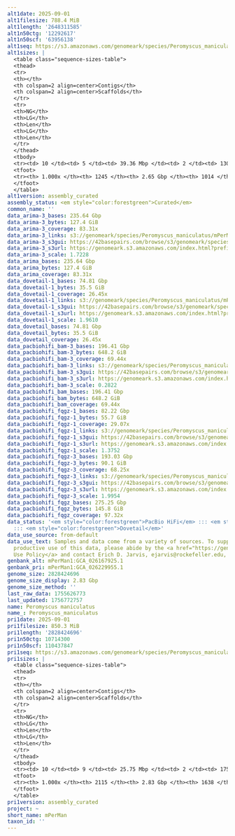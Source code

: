 ```yaml
---
alt1date: 2025-09-01
alt1filesize: 788.4 MiB
alt1length: '2648311585'
alt1n50ctg: '12292617'
alt1n50scf: '63956138'
alt1seq: https://s3.amazonaws.com/genomeark/species/Peromyscus_maniculatus/mPerMan1/assembly_curated/mPerMan1.alt.20250901.fasta.gz
alt1sizes: |
  <table class="sequence-sizes-table">
  <thead>
  <tr>
  <th></th>
  <th colspan=2 align=center>Contigs</th>
  <th colspan=2 align=center>Scaffolds</th>
  </tr>
  <tr>
  <th>NG</th>
  <th>LG</th>
  <th>Len</th>
  <th>LG</th>
  <th>Len</th>
  </tr>
  </thead>
  <tbody>
  <tr><td> 10 </td><td> 5 </td><td> 39.36 Mbp </td><td> 2 </td><td> 130.34 Mbp </td></tr><tr><td> 20 </td><td> 15 </td><td> 24.09 Mbp </td><td> 4 </td><td> 101.00 Mbp </td></tr><tr><td> 30 </td><td> 27 </td><td> 18.80 Mbp </td><td> 7 </td><td> 74.62 Mbp </td></tr><tr><td> 40 </td><td> 44 </td><td> 13.96 Mbp </td><td> 11 </td><td> 70.01 Mbp </td></tr><tr style="background-color:#cccccc;"><td> 50 </td><td> 64 </td><td> 12.29 Mbp </td><td> 15 </td><td> 63.96 Mbp </td></tr><tr><td> 60 </td><td> 88 </td><td> 9.36 Mbp </td><td> 20 </td><td> 41.99 Mbp </td></tr><tr><td> 70 </td><td> 122 </td><td> 6.82 Mbp </td><td> 27 </td><td> 32.31 Mbp </td></tr><tr><td> 80 </td><td> 166 </td><td> 4.81 Mbp </td><td> 38 </td><td> 19.62 Mbp </td></tr><tr><td> 90 </td><td> 241 </td><td> 2.60 Mbp </td><td> 62 </td><td> 6.43 Mbp </td></tr><tr><td> 100 </td><td> 1245 </td><td> 10.15 Kbp </td><td> 1014 </td><td> 10.15 Kbp </td></tr></tbody>
  <tfoot>
  <tr><th> 1.000x </th><th> 1245 </th><th> 2.65 Gbp </th><th> 1014 </th><th> 2.65 Gbp </th></tr>
  </tfoot>
  </table>
alt1version: assembly_curated
assembly_status: <em style="color:forestgreen">Curated</em>
common_name: ''
data_arima-3_bases: 235.64 Gbp
data_arima-3_bytes: 127.4 GiB
data_arima-3_coverage: 83.31x
data_arima-3_links: s3://genomeark/species/Peromyscus_maniculatus/mPerMan3/genomic_data/arima/<br>
data_arima-3_s3gui: https://42basepairs.com/browse/s3/genomeark/species/Peromyscus_maniculatus/mPerMan3/genomic_data/arima/
data_arima-3_s3url: https://genomeark.s3.amazonaws.com/index.html?prefix=species/Peromyscus_maniculatus/mPerMan3/genomic_data/arima/
data_arima-3_scale: 1.7228
data_arima_bases: 235.64 Gbp
data_arima_bytes: 127.4 GiB
data_arima_coverage: 83.31x
data_dovetail-1_bases: 74.81 Gbp
data_dovetail-1_bytes: 35.5 GiB
data_dovetail-1_coverage: 26.45x
data_dovetail-1_links: s3://genomeark/species/Peromyscus_maniculatus/mPerMan1/genomic_data/dovetail/<br>
data_dovetail-1_s3gui: https://42basepairs.com/browse/s3/genomeark/species/Peromyscus_maniculatus/mPerMan1/genomic_data/dovetail/
data_dovetail-1_s3url: https://genomeark.s3.amazonaws.com/index.html?prefix=species/Peromyscus_maniculatus/mPerMan1/genomic_data/dovetail/
data_dovetail-1_scale: 1.9610
data_dovetail_bases: 74.81 Gbp
data_dovetail_bytes: 35.5 GiB
data_dovetail_coverage: 26.45x
data_pacbiohifi_bam-3_bases: 196.41 Gbp
data_pacbiohifi_bam-3_bytes: 648.2 GiB
data_pacbiohifi_bam-3_coverage: 69.44x
data_pacbiohifi_bam-3_links: s3://genomeark/species/Peromyscus_maniculatus/mPerMan3/genomic_data/pacbio_hifi/<br>
data_pacbiohifi_bam-3_s3gui: https://42basepairs.com/browse/s3/genomeark/species/Peromyscus_maniculatus/mPerMan3/genomic_data/pacbio_hifi/
data_pacbiohifi_bam-3_s3url: https://genomeark.s3.amazonaws.com/index.html?prefix=species/Peromyscus_maniculatus/mPerMan3/genomic_data/pacbio_hifi/
data_pacbiohifi_bam-3_scale: 0.2822
data_pacbiohifi_bam_bases: 196.41 Gbp
data_pacbiohifi_bam_bytes: 648.2 GiB
data_pacbiohifi_bam_coverage: 69.44x
data_pacbiohifi_fqgz-1_bases: 82.22 Gbp
data_pacbiohifi_fqgz-1_bytes: 55.7 GiB
data_pacbiohifi_fqgz-1_coverage: 29.07x
data_pacbiohifi_fqgz-1_links: s3://genomeark/species/Peromyscus_maniculatus/mPerMan1/genomic_data/pacbio_hifi/<br>
data_pacbiohifi_fqgz-1_s3gui: https://42basepairs.com/browse/s3/genomeark/species/Peromyscus_maniculatus/mPerMan1/genomic_data/pacbio_hifi/
data_pacbiohifi_fqgz-1_s3url: https://genomeark.s3.amazonaws.com/index.html?prefix=species/Peromyscus_maniculatus/mPerMan1/genomic_data/pacbio_hifi/
data_pacbiohifi_fqgz-1_scale: 1.3752
data_pacbiohifi_fqgz-3_bases: 193.03 Gbp
data_pacbiohifi_fqgz-3_bytes: 90.1 GiB
data_pacbiohifi_fqgz-3_coverage: 68.25x
data_pacbiohifi_fqgz-3_links: s3://genomeark/species/Peromyscus_maniculatus/mPerMan3/genomic_data/pacbio_hifi/<br>
data_pacbiohifi_fqgz-3_s3gui: https://42basepairs.com/browse/s3/genomeark/species/Peromyscus_maniculatus/mPerMan3/genomic_data/pacbio_hifi/
data_pacbiohifi_fqgz-3_s3url: https://genomeark.s3.amazonaws.com/index.html?prefix=species/Peromyscus_maniculatus/mPerMan3/genomic_data/pacbio_hifi/
data_pacbiohifi_fqgz-3_scale: 1.9954
data_pacbiohifi_fqgz_bases: 275.25 Gbp
data_pacbiohifi_fqgz_bytes: 145.8 GiB
data_pacbiohifi_fqgz_coverage: 97.32x
data_status: '<em style="color:forestgreen">PacBio HiFi</em> ::: <em style="color:forestgreen">Arima</em>
  ::: <em style="color:forestgreen">Dovetail</em>'
data_use_source: from-default
data_use_text: Samples and data come from a variety of sources. To support fair and
  productive use of this data, please abide by the <a href="https://genome10k.soe.ucsc.edu/data-use-policies/">Data
  Use Policy</a> and contact Erich D. Jarvis, ejarvis@rockefeller.edu, with any questions.
genbank_alt: mPerMan1:GCA_026167925.1
genbank_pri: mPerMan1:GCA_026229955.1
genome_size: 2828424696
genome_size_display: 2.83 Gbp
genome_size_method: ''
last_raw_data: 1755626773
last_updated: 1756772757
name: Peromyscus maniculatus
name_: Peromyscus_maniculatus
pri1date: 2025-09-01
pri1filesize: 850.3 MiB
pri1length: '2828424696'
pri1n50ctg: 10714300
pri1n50scf: 110437847
pri1seq: https://s3.amazonaws.com/genomeark/species/Peromyscus_maniculatus/mPerMan1/assembly_curated/mPerMan1.pri.cur.20250901.fasta.gz
pri1sizes: |
  <table class="sequence-sizes-table">
  <thead>
  <tr>
  <th></th>
  <th colspan=2 align=center>Contigs</th>
  <th colspan=2 align=center>Scaffolds</th>
  </tr>
  <tr>
  <th>NG</th>
  <th>LG</th>
  <th>Len</th>
  <th>LG</th>
  <th>Len</th>
  </tr>
  </thead>
  <tbody>
  <tr><td> 10 </td><td> 9 </td><td> 25.75 Mbp </td><td> 2 </td><td> 175.32 Mbp </td></tr><tr><td> 20 </td><td> 21 </td><td> 21.01 Mbp </td><td> 4 </td><td> 159.68 Mbp </td></tr><tr><td> 30 </td><td> 37 </td><td> 15.63 Mbp </td><td> 5 </td><td> 157.45 Mbp </td></tr><tr><td> 40 </td><td> 57 </td><td> 13.14 Mbp </td><td> 7 </td><td> 140.33 Mbp </td></tr><tr style="background-color:#cccccc;"><td> 50 </td><td> 81 </td><td style="background-color:#88ff88;"> 10.71 Mbp </td><td> 10 </td><td style="background-color:#88ff88;"> 110.44 Mbp </td></tr><tr><td> 60 </td><td> 110 </td><td> 8.41 Mbp </td><td> 12 </td><td> 100.40 Mbp </td></tr><tr><td> 70 </td><td> 149 </td><td> 6.25 Mbp </td><td> 15 </td><td> 83.42 Mbp </td></tr><tr><td> 80 </td><td> 203 </td><td> 3.97 Mbp </td><td> 19 </td><td> 73.38 Mbp </td></tr><tr><td> 90 </td><td> 302 </td><td> 1.95 Mbp </td><td> 23 </td><td> 62.23 Mbp </td></tr><tr><td> 100 </td><td> 2115 </td><td> 4.81 Kbp </td><td> 1638 </td><td> 8.08 Kbp </td></tr></tbody>
  <tfoot>
  <tr><th> 1.000x </th><th> 2115 </th><th> 2.83 Gbp </th><th> 1638 </th><th> 2.83 Gbp </th></tr>
  </tfoot>
  </table>
pri1version: assembly_curated
project: ~
short_name: mPerMan
taxon_id: ''
---
```

